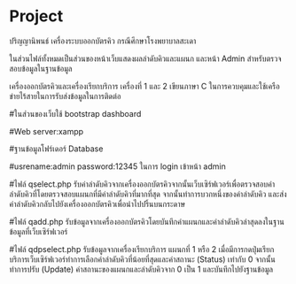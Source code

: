 # Project
ปริญญานิพนธ์ เครื่องระบบออกบัตรคิว กรณีศึกษาโรงพยาบาลสะเดา

ในส่วนไฟล์ทั้งหมดเป็นส่วนของหน้าเว็บแสดงผลลำดับคิวและแผนก และหน้า Admin สำหรับตรวจสอบข้อมูลในฐานข้อมูล

เครื่องออกบัตรคิวและเครื่องเรียกบริการ เครื่องที่ 1 และ 2 เขียนภาษา C ในการควบคุมและใช้เครือข่ายไร้สายในการรับส่งข้อมูลในการติดต่อ

#ในส่วนของเว็บใช้ bootstrap dashboard

#Web server:xampp

#ฐานข้อมูลโฟร์เดอร์ Database

#usrename:admin password:12345 ในการ login เข้าหน้า admin

#ไฟล์ qselect.php รับค่าลำดับคิวจากเครื่องออกบัตรคิวจากนั้นเว็บเซิร์ฟเวอร์เพื่อตรวจสอบค่าลำดับคิวที่โดยตรวจสอบแผนกที่มีค่าลำดับคิวที่มากที่สุด จากนั้นทำการบวกหนึ่งของค่าลำดับคิว และส่งค่าลำดับคิวกลับไปยังเครื่องออกบัตรคิวเพื่อนำไปปริ้นบนกระดาษ

#ไฟล์ qadd.php รับข้อมูลจากเครื่องออกบัตรคิวโดยบันทึกค่าแผนกและค่าลำดับคิวล่าสุดลงในฐานข้อมูลที่เว็บเซิร์ฟเวอร์

#ไฟล์ qdpselect.php รับข้อมูลจากเครื่องเรียกบริการ แผนกที่ 1 หรือ 2 เมื่อมีการกดปุ่มเรียกบริการเว็บเซิร์ฟเวอร์ทำการเลือกค่าลำดับคิวที่น้อยที่สุดและค่าสถานะ (Status) เท่ากับ 0 
จากนั้นทำการปรับ (Update) ค่าสถานะของแผนกและลำดับคิวจาก 0 เป็น 1 และบันทึกไปยังฐานข้อมูล
